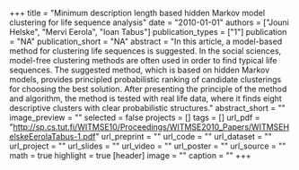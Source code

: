 +++
title = "Minimum description length based hidden Markov model clustering for life sequence analysis"
date = "2010-01-01"
authors = ["Jouni Helske", "Mervi Eerola", "Ioan Tabus"]
publication_types = ["1"]
publication = "NA"
publication_short = "NA"
abstract = "In this article, a model-based method for clustering life sequences is suggested. In the social sciences, model-free clustering methods are often used in order to find typical life sequences. The suggested method, which is based on hidden Markov models, provides principled probabilistic ranking of candidate clusterings for choosing the best solution. After presenting the principle of the method and algorithm, the method is tested with real life data, where it finds eight descriptive clusters with clear probabilistic structures."
abstract_short = ""
image_preview = ""
selected = false
projects = []
tags = []
url_pdf = "http://sp.cs.tut.fi/WITMSE10/Proceedings/WITMSE2010_Papers/WITMSEHelskeEerolaTabus-1.pdf"
url_preprint = ""
url_code = ""
url_dataset = ""
url_project = ""
url_slides = ""
url_video = ""
url_poster = ""
url_source = ""
math = true
highlight = true
[header]
image = ""
caption = ""
+++
